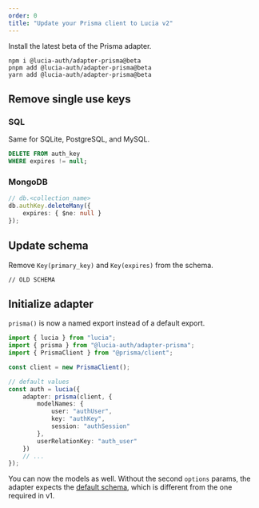 ```yaml
---
order: 0
title: "Update your Prisma client to Lucia v2"
---
```


Install the latest beta of the Prisma adapter.

```
npm i @lucia-auth/adapter-prisma@beta
pnpm add @lucia-auth/adapter-prisma@beta
yarn add @lucia-auth/adapter-prisma@beta
```

## Remove single use keys

### SQL

Same for SQLite, PostgreSQL, and MySQL.

```sql
DELETE FROM auth_key
WHERE expires != null;
```

### MongoDB

```ts
// db.<collection_name>
db.authKey.deleteMany({
	expires: { $ne: null }
});
```

## Update schema

Remove `Key(primary_key)` and `Key(expires)` from the schema.

```prisma
// OLD SCHEMA
```

## Initialize adapter

`prisma()` is now a named export instead of a default export.

```ts
import { lucia } from "lucia";
import { prisma } from "@lucia-auth/adapter-prisma";
import { PrismaClient } from "@prisma/client";

const client = new PrismaClient();

// default values
const auth = lucia({
	adapter: prisma(client, {
		modelNames: {
			user: "authUser",
			key: "authKey",
			session: "authSession"
		},
		userRelationKey: "auth_user"
	})
	// ...
});
```

You can now the models as well. Without the second `options` params, the adapter expects the [default schema](), which is different from the one required in v1.

